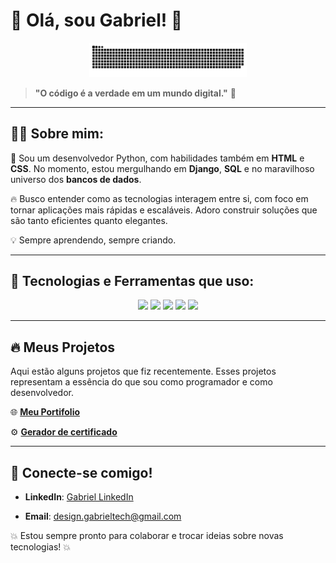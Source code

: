 # 👾 Olá, sou Gabriel! 👾

<p align="center">
  <img src="https://raw.githubusercontent.com/Platane/snk/output/github-contribution-grid-snake.svg" alt="Snake Game" width="50%">
</p>

> **"O código é a verdade em um mundo digital."** 🚀

---

## 👨‍💻 **Sobre mim:**

🎯 Sou um desenvolvedor Python, com habilidades também em **HTML** e **CSS**. No momento, estou mergulhando em **Django**, **SQL** e no maravilhoso universo dos **bancos de dados**. 

🔥 Busco entender como as tecnologias interagem entre si, com foco em tornar aplicações mais rápidas e escaláveis. Adoro construir soluções que são tanto eficientes quanto elegantes.

💡 Sempre aprendendo, sempre criando.

---

## 🔧 **Tecnologias e Ferramentas que uso:**

<p align="center">
  <img src="https://img.shields.io/badge/-Python-3776AB?style=flat-square&logo=python&logoColor=white" />
  <img src="https://img.shields.io/badge/-HTML-E34F26?style=flat-square&logo=html5&logoColor=white" />
  <img src="https://img.shields.io/badge/-CSS-1572B6?style=flat-square&logo=css3&logoColor=white" />
  <img src="https://img.shields.io/badge/-SQL-4479A1?style=flat-square&logo=mysql&logoColor=white" />
  <img src="https://img.shields.io/badge/-Django-092E20?style=flat-square&logo=django&logoColor=white" />
</p>

---

## 🔥 **Meus Projetos**

Aqui estão alguns projetos que fiz recentemente. Esses projetos representam a essência do que sou como programador e como desenvolvedor.

🌐 **[Meu Portifolio](https://github.com/GbrVieiraA/Portflio-pessoal)**  

⚙️ **[Gerador de certificado](https://github.com/GbrVieiraA/generate-certificate-python)**  

---


## 📡 **Conecte-se comigo!**

- **LinkedIn**: [Gabriel LinkedIn](https://www.linkedin.com/in/gabriel-vieiraa/)

- **Email**: design.gabrieltech@gmail.com
  
💥 Estou sempre pronto para colaborar e trocar ideias sobre novas tecnologias! 💥

